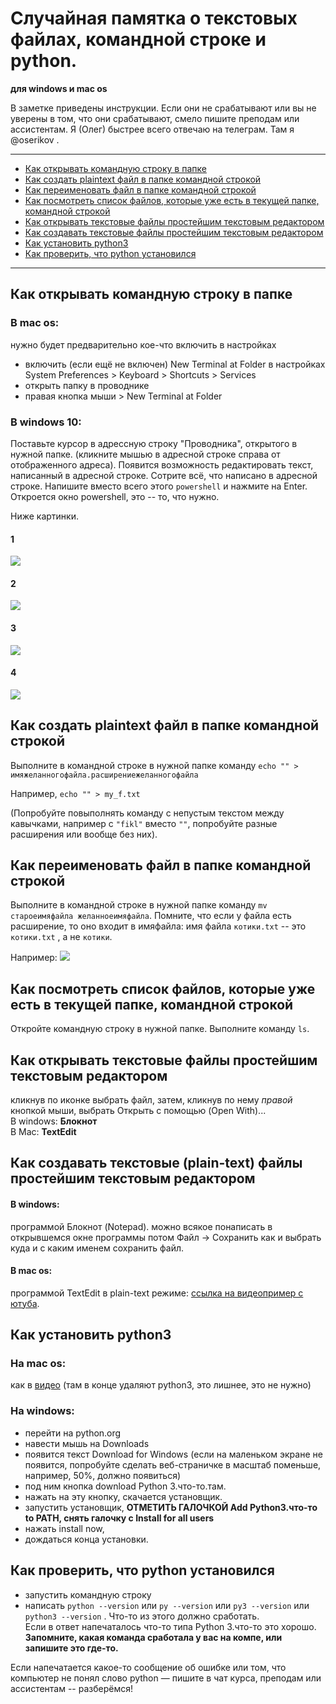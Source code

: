 # Случайная памятка о текстовых файлах, командной строке и python. 
**для windows и mac os**

В заметке приведены инструкции. Если они не срабатывают или вы не уверены в том, что они срабатывают, смело пишите преподам или ассистентам. Я (Олег) быстрее всего отвечаю на телеграм. Там я @oserikov . 

---

* [Как открывать командную строку в папке](#Как-открывать-командную-строку-в-папке)
* [Как создать plaintext файл в папке командной строкой](#Как-создать-plaintext-файл-в-папке-командной-строкой)
* [Как переименовать файл в папке командной строкой](#Как-переименовать-файл-в-папке-командной-строкой)
* [Как посмотреть список файлов, которые уже есть в текущей папке, командной строкой](#Как-посмотреть-список-файлов-которые-уже-есть-в-текущей-папке-командной-строкой)
* [Как открывать текстовые файлы простейшим текстовым редактором](#Как-открывать-текстовые-файлы-простейшим-текстовым-редактором)
* [Как создавать текстовые файлы простейшим текстовым редактором](#Как-создавать-текстовые-файлы-простейшим-текстовым-редактором)
* [Как установить python3](#Как-установить-python3)
* [Как проверить, что python установился](#Как-проверить-что-python-установился)

---


## Как открывать командную строку в папке 

### В mac os:
нужно будет предварительно кое-что включить в настройках

* включить (если ещё не включен) New Terminal at Folder в настройках System Preferences > Keyboard > Shortcuts > Services 
* открыть папку в проводнике
* правая кнопка мыши > New Terminal at Folder

### В windows 10:
Поставьте курсор в адрессную строку "Проводника", открытого в нужной папке. (кликните мышью в адресной строке справа от отображенного адреса). Появится возможность редактировать текст, написанный в адресной строке. Сотрите всё, что написано в адресной строке. Напишите вместо всего этого `powershell` и нажмите на Enter. Откроется окно powershell, это -- то, что нужно.

Ниже картинки.
#### 1
![](img/powershell-howto.png)
#### 2
![](img/powershell-howto2.png)
#### 3
![](img/powershell-howto3.png)
#### 4
![](img/powershell-howto4.png)

## Как создать plaintext файл в папке командной строкой

Выполните в командной строке в нужной папке команду `echo "" > имяжеланногофайла.расширениежеланногофайла`

Например, `echo "" > my_f.txt`

(Попробуйте повыполнять команду с непустым текстом между кавычками, например с `"fikl"` вместо `""`, попробуйте разные расширения или вообще без них).

## Как переименовать файл в папке командной строкой

Выполните в командной строке в нужной папке команду `mv староеимяфайла желанноеимяфайла`. Помните, что если у файла есть расширение, то оно входит в имяфайла: имя файла `котики.txt` -- это `котики.txt` , а не `котики`.

Например:
![](img/mv.png)

## Как посмотреть список файлов, которые уже есть в текущей папке, командной строкой

Откройте командную строку в нужной папке. Выполните команду `ls`.

## Как открывать текстовые файлы простейшим текстовым редактором
кликнув по иконке выбрать файл, затем, кликнув по нему *правой* кнопкой мыши, выбрать Открыть с помощью (Open With)...  
В windows: **Блокнот**  
В Mac: **TextEdit**


## Как создавать текстовые (plain-text) файлы простейшим текстовым редактором

#### В windows:
программой Блокнот (Notepad). 
можно всякое понаписать в открывшемся окне программы
потом Файл -> Сохранить как
и выбрать куда и с каким именем сохранить файл.

#### В mac os:
программой TextEdit в plain-text режиме: [ссылка на видеопример с ютуба](https://www.youtube.com/watch?v=OLBhDnPbfkQ).


## Как установить python3

### На mac os:
как в [видео](https://youtu.be/TgA4ObrowRg) (там в конце удаляют python3, это лишнее, это не нужно)

### На windows:
* перейти на python.org
* навести мышь на Downloads
* появится текст Download for Windows (если на маленьком экране не появится, попробуйте сделать веб-страничке в масштаб поменьше, например, 50%, должно появиться)
* под ним кнопка download Python 3.что-то.там. 
* нажать на эту кнопку, скачается установщик. 
* запустить установщик, **ОТМЕТИТЬ ГАЛОЧКОЙ Add Python3.что-то to PATH, снять галочку с Install for all users** 
* нажать install now, 
* дождаться конца установки.



## Как проверить, что python установился
* запустить командную строку
* написать `python --version` или `py --version` или `py3 --version` или `python3 --version` . Что-то из этого должно сработать.  
Если в ответ напечаталось что-то типа Python 3.что-то это хорошо.  
**Запомните, какая команда сработала у вас на компе, или запишите это где-то.**

Если напечатается какое-то сообщение об ошибке или том, что компьютер не понял слово python — пишите в чат курса, преподам или ассистентам -- разберёмся!
